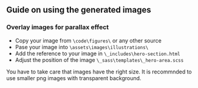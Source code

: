 ## Guide on using the generated images

### Overlay images for parallax effect

- Copy your image from `\code\figures\` or any other source
- Pase your image into `\assets\images\illustrations\`
- Add the reference to your image in `\_includes\hero-section.html`
- Adjust the position of the image `\_sass\templates\_hero-area.scss`

You have to take care that images have the right size. It is recommnded to use smaller png images with transparent background.